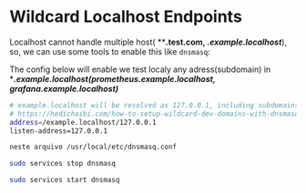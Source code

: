 # Wildcard Localhost Endpoints

Localhost cannot handle multiple host( ****.test.com, *.example.localhost***), so, we can use some tools to enable this like `dnsmasq`:

The config below will enable we test localy any adress(subdomain) in ****.example.localhost(prometheus.example.localhost, grafana.example.localhost)***

```sh
# example.localhost will be resolved as 127.0.0.1, including subdomains
# https://hedichaibi.com/how-to-setup-wildcard-dev-domains-with-dnsmasq-on-a-mac/
address=/example.localhost/127.0.0.1
listen-address=127.0.0.1

neste arquivo /usr/local/etc/dnsmasq.conf

sudo services stop dnsmasq

sudo services start dnsmasq
```

